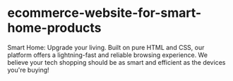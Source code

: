 # ecommerce-website-for-smart-home-products
Smart Home: Upgrade your living. Built on pure HTML and CSS, our platform offers a lightning-fast and reliable browsing experience. We believe your tech shopping should be as smart and efficient as the devices you're buying!
